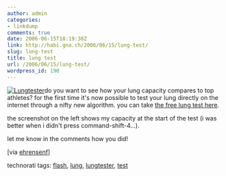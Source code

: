 ```yaml
---
author: admin
categories:
- linkdump
comments: true
date: 2006-06-15T18:19:38Z
link: http://habi.gna.ch/2006/06/15/lung-test/
slug: lung-test
title: lung test
url: /2006/06/15/lung-test/
wordpress_id: 190
---
```


[![Lungtester](http://habi.gna.ch/blog/images/lungtester-tm.jpg)](http://habi.gna.ch/blog/images/lungtester.jpg)do you want to see how your lung capacity compares to top athletes? for the first time it's now possible to test your lung directly on the internet through a nifty new algorithm. you can take [the free lung test here](http://lungtester.com/).
  
the screenshot on the left shows my capacity at the start of the test (i was better when i didn't press command-shift-4...).



let me know in the comments how you did!



[via [ehrensenf](http://www.ehrensenf.de/2006/06/14/lungentest-kontur-tuer-extrem-hupen/)]





technorati tags: [flash](http://www.technorati.com/tag/flash), [lung](http://www.technorati.com/tag/lung), [lungtester](http://www.technorati.com/tag/lungtester), [test](http://www.technorati.com/tag/test)
